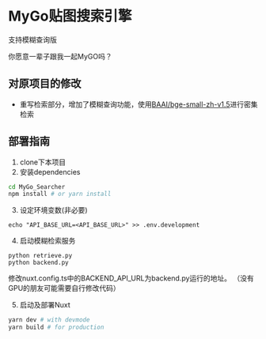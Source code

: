 # MyGo贴图搜索引擎

支持模糊查询版

你愿意一辈子跟我一起MyGO吗？


## 对原项目的修改

- 重写检索部分，增加了模糊查询功能，使用[BAAI/bge-small-zh-v1.5](https://github.com/FlagOpen/FlagEmbedding)进行密集检索


## 部署指南

1. clone下本项目
2. 安装dependencies

```bash
cd MyGo_Searcher
npm install # or yarn install
```
3. 设定环境变数(非必要)
```
echo "API_BASE_URL=<API_BASE_URL>" >> .env.development
```
4. 启动模糊检索服务
```
python retrieve.py
python backend.py
```
修改nuxt.config.ts中的BACKEND_API_URL为backend.py运行的地址。
（没有GPU的朋友可能需要自行修改代码）

5. 启动及部署Nuxt

```bash
yarn dev # with devmode
yarn build # for production
```
